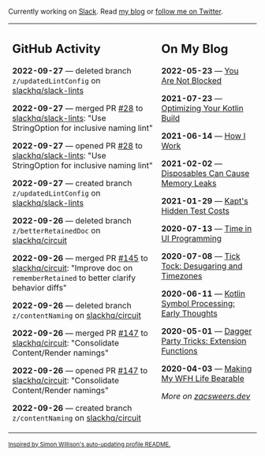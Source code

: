 Currently working on [Slack](https://slack.com/). Read [my blog](https://zacsweers.dev/) or [follow me on Twitter](https://twitter.com/ZacSweers).

<table><tr><td valign="top" width="60%">

## GitHub Activity
<!-- githubActivity starts -->
**2022-09-27** — deleted branch `z/updatedLintConfig` on [slackhq/slack-lints](https://github.com/slackhq/slack-lints)

**2022-09-27** — merged PR [#28](https://github.com/slackhq/slack-lints/pull/28) to [slackhq/slack-lints](https://github.com/slackhq/slack-lints): "Use StringOption for inclusive naming lint"

**2022-09-27** — opened PR [#28](https://github.com/slackhq/slack-lints/pull/28) to [slackhq/slack-lints](https://github.com/slackhq/slack-lints): "Use StringOption for inclusive naming lint"

**2022-09-27** — created branch `z/updatedLintConfig` on [slackhq/slack-lints](https://github.com/slackhq/slack-lints)

**2022-09-26** — deleted branch `z/betterRetainedDoc` on [slackhq/circuit](https://github.com/slackhq/circuit)

**2022-09-26** — merged PR [#145](https://github.com/slackhq/circuit/pull/145) to [slackhq/circuit](https://github.com/slackhq/circuit): "Improve doc on `rememberRetained` to better clarify behavior diffs"

**2022-09-26** — deleted branch `z/contentNaming` on [slackhq/circuit](https://github.com/slackhq/circuit)

**2022-09-26** — merged PR [#147](https://github.com/slackhq/circuit/pull/147) to [slackhq/circuit](https://github.com/slackhq/circuit): "Consolidate Content/Render namings"

**2022-09-26** — opened PR [#147](https://github.com/slackhq/circuit/pull/147) to [slackhq/circuit](https://github.com/slackhq/circuit): "Consolidate Content/Render namings"

**2022-09-26** — created branch `z/contentNaming` on [slackhq/circuit](https://github.com/slackhq/circuit)
<!-- githubActivity ends -->
</td><td valign="top" width="40%">

## On My Blog
<!-- blog starts -->
**2022-05-23** — [You Are Not Blocked](https://www.zacsweers.dev/you-are-not-blocked/)

**2021-07-23** — [Optimizing Your Kotlin Build](https://www.zacsweers.dev/optimizing-your-kotlin-build/)

**2021-06-14** — [How I Work](https://www.zacsweers.dev/how-i-work/)

**2021-02-02** — [Disposables Can Cause Memory Leaks](https://www.zacsweers.dev/disposables-can-cause-memory-leaks/)

**2021-01-29** — [Kapt's Hidden Test Costs](https://www.zacsweers.dev/kapts-hidden-test-costs/)

**2020-07-13** — [Time in UI Programming](https://www.zacsweers.dev/time-in-ui/)

**2020-07-08** — [Tick Tock: Desugaring and Timezones](https://www.zacsweers.dev/ticktock-desugaring-timezones/)

**2020-06-11** — [Kotlin Symbol Processing: Early Thoughts](https://www.zacsweers.dev/kotlin-symbol-processor-early-thoughts/)

**2020-05-01** — [Dagger Party Tricks: Extension Functions](https://www.zacsweers.dev/dagger-party-tricks-extension-functions/)

**2020-04-03** — [Making My WFH Life Bearable](https://www.zacsweers.dev/making-wfh-life-bearable/)
<!-- blog ends -->
_More on [zacsweers.dev](https://zacsweers.dev/)_
</td></tr></table>

<sub><a href="https://simonwillison.net/2020/Jul/10/self-updating-profile-readme/">Inspired by Simon Willison's auto-updating profile README.</a></sub>